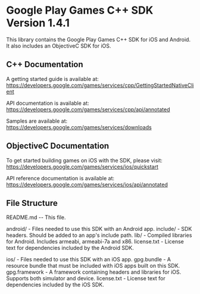 # Google Play Games C++ SDK Version 1.4.1 #
This library contains the Google Play Games C++ SDK for iOS and Android.
It also includes an ObjectiveC SDK for iOS.

## C++ Documentation ##

A getting started guide is available at:
https://developers.google.com/games/services/cpp/GettingStartedNativeClient

API documentation is available at:
https://developers.google.com/games/services/cpp/api/annotated

Samples are available at:
https://developers.google.com/games/services/downloads

## ObjectiveC Documentation ##
To get started building games on iOS with the SDK, please visit:
https://developers.google.com/games/services/ios/quickstart

API reference documentation is available at:
https://developers.google.com/games/services/ios/api/annotated

## File Structure ##

README.md  -- This file.

android/ - Files needed to use this SDK with an Android app.
    include/ - SDK headers. Should be added to an app's include path.
    lib/ - Compiled libraries for Android. Includes armeabi, armeabi-7a and x86.
    license.txt - License text for dependencies included by the Android SDK.

ios/ - Files needed to use this SDK with an iOS app.
    gpg.bundle - A resource bundle that must be included with iOS apps built on
                 this SDK.
    gpg.framework - A framework containing headers and libraries for iOS.
                    Supports both simulator and device.
    license.txt - License text for dependencies included by the iOS SDK.
